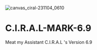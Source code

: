 ![canvas_ciral-231104_0610](https://github.com/suryadeepta/C.I.R.A.L-MARK-6.9/assets/121755483/7c448588-63b3-451f-83f2-5eb022351d7a)
# C.I.R.A.L-MARK-6.9
Meat my Assistant C.I.R.A.L 's Version 6.9
